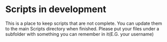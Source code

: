 # Scripts in development
This is a place to keep scripts that are not complete. You can update them to the main Scripts directory when finished. Please put your files under a subfolder with something you can remember in it(E.G. your username)
